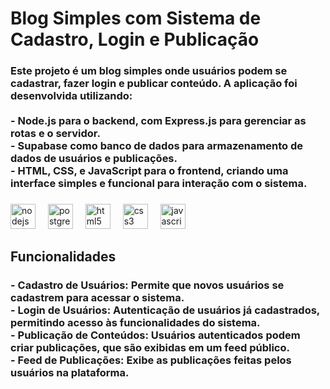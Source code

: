 <h1 align="left">Blog Simples com Sistema de Cadastro, Login e Publicação</h1>

###

<h3 align="left">Este projeto é um blog simples onde usuários podem se cadastrar, fazer login e publicar conteúdo. A aplicação foi desenvolvida utilizando:<br><br>- Node.js para o backend, com Express.js para gerenciar as rotas e o servidor.<br>- Supabase como banco de dados para armazenamento de dados de usuários e publicações.<br>- HTML, CSS, e JavaScript para o frontend, criando uma interface simples e funcional para interação com o sistema.</h3>

###

<div align="left">
  <img src="https://cdn.jsdelivr.net/gh/devicons/devicon/icons/nodejs/nodejs-plain.svg" height="40" alt="nodejs logo"  />
  <img width="12" />
  <img src="https://cdn.jsdelivr.net/gh/devicons/devicon/icons/postgresql/postgresql-plain.svg" height="40" alt="postgresql logo"  />
  <img width="12" />
  <img src="https://cdn.jsdelivr.net/gh/devicons/devicon/icons/html5/html5-plain.svg" height="40" alt="html5 logo"  />
  <img width="12" />
  <img src="https://cdn.jsdelivr.net/gh/devicons/devicon/icons/css3/css3-plain.svg" height="40" alt="css3 logo"  />
  <img width="12" />
  <img src="https://cdn.jsdelivr.net/gh/devicons/devicon/icons/javascript/javascript-plain.svg" height="40" alt="javascript logo"  />
</div>

###

<h2 align="left">Funcionalidades</h2>

###

<h3 align="left">- Cadastro de Usuários: Permite que novos usuários se cadastrem para acessar o sistema.<br>- Login de Usuários: Autenticação de usuários já cadastrados, permitindo acesso às funcionalidades do sistema.<br>- Publicação de Conteúdos: Usuários autenticados podem criar publicações, que são exibidas em um feed público.<br>- Feed de Publicações: Exibe as publicações feitas pelos usuários na plataforma.</h3>

###

<p align="left"></p>

###
